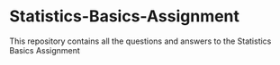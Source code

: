 # Statistics-Basics-Assignment
This repository contains all the questions and answers to the Statistics Basics Assignment
